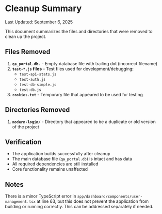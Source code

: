 # Cleanup Summary

Last Updated: September 6, 2025

This document summarizes the files and directories that were removed to clean up the project.

## Files Removed

1. **`qa_portal.db.`** - Empty database file with trailing dot (incorrect filename)
2. **`test-*.js` files** - Test files used for development/debugging:
   - `test-api-stats.js`
   - `test-auth.js`
   - `test-db-simple.js`
   - `test-db.js`
3. **`cookies.txt`** - Temporary file that appeared to be used for testing

## Directories Removed

1. **`modern-login/`** - Directory that appeared to be a duplicate or old version of the project

## Verification

- The application builds successfully after cleanup
- The main database file (`qa_portal.db`) is intact and has data
- All required dependencies are still installed
- Core functionality remains unaffected

## Notes

There is a minor TypeScript error in `app/dashboard/components/user-management.tsx` at line 63, but this does not prevent the application from building or running correctly. This can be addressed separately if needed.
